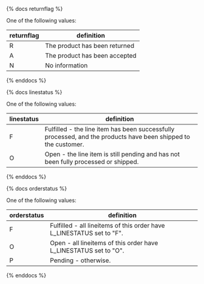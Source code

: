 {% docs returnflag %}
	
One of the following values: 

| returnflag     | definition                    |
|----------------|-------------------------------|
| R              | The product has been returned |
| A              | The product has been accepted |
| N              | No information                | 

{% enddocs %}

{% docs linestatus %}
	
One of the following values: 

| linestatus | definition                                                                                                     |
|------------|----------------------------------------------------------------------------------------------------------------|
| F          | Fulfilled - the line item has been successfully processed, and the products have been shipped to the customer. |
| O          | Open - the line item is still pending and has not been fully processed or shipped.                             |

{% enddocs %}

{% docs orderstatus %}
	
One of the following values: 

| orderstatus | definition                                                                                                |
|------------|-----------------------------------------------------------------------------------------------------------|
| F          | Fulfilled - all lineitems of this order have L_LINESTATUS set to "F". |
| O          | Open - all lineitems of this order have L_LINESTATUS set to "O".   |
| P          | Pending -  otherwise.   |

{% enddocs %}